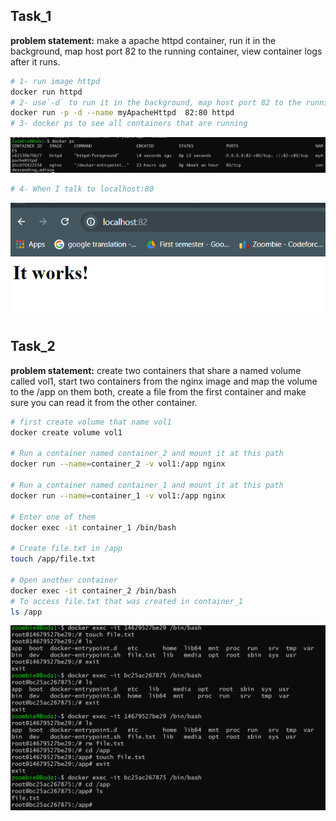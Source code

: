 ## Task_1

**problem statement:**
make a apache httpd container, run it in the background, map host port 82 to the running container, view container logs after it runs.

```bash
# 1- run image httpd
docker run httpd
# 2- use`-d` to run it in the background, map host port 82 to the running container(80)
docker run -p -d --name myApacheHttpd  82:80 httpd
# 3- docker ps to see all containers that are running
```

![alt text](image.png)

```bash
# 4- When I talk to localhost:80
```

![alt text](image-1.png)

## Task_2

**problem statement:**
create two containers that share a named volume called vol1, start two containers from the nginx image and map the volume to the /app on them both, create a file from the first container and make sure you can read it from the other container.

```bash
# first create volume that name vol1
docker create volume vol1

# Run a container named container_2 and mount it at this path
docker run --name=container_2 -v vol1:/app nginx

# Run a container named container_1 and mount it at this path
docker run --name=container_1 -v vol1:/app nginx

# Enter one of them
docker exec -it container_1 /bin/bash

# Create file.txt in /app
touch /app/file.txt

# Open another container
docker exec -it container_2 /bin/bash
# To access file.txt that was created in container_1
ls /app
```

![alt text](image-2.png)
